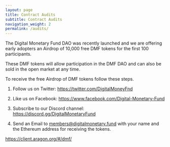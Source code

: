```yaml
---
layout: page
title: Contract Audits
subtitle: Contract Audits
navigation_weight: 2
permalink: /audits/
---
```

                 
The Digital Monetary Fund DAO was recently launched and we are offering early adopters an Airdrop of 10,000 free DMF tokens for the first 100 participants.

These DMF tokens will allow participation in the DMF DAO and can also be sold in the open market at any time.

To receive the free Airdrop of DMF tokens follow these steps.

1) Follow us on Twitter: <a href="https://twitter.com/DigitalMoneyFnd" target="_blank">https://twitter.com/DigitalMoneyFnd</a>

2) Like us on Facebook: <a href="https://www.facebook.com/Digital-Monetary-Fund-111060390635996" target="_blank">https://www.facebook.com/Digital-Monetary-Fund</a>

3) Subscribe to our Discord channel: <a href="https://discord.gg/68QCmgFhgH" target="_blank">https://discord.gg/DigitalMonetaryFund</a>

4) Send an Email to <a href="mailto:members@digitalmonetary.fund">members@digitalmonetary.fund</a> with your name and the Ethereum address for receiving the tokens.

<a href="https://client.aragon.org/#/dmf/" target="_blank">https://client.aragon.org/#/dmf/</a>

<script id="mcjs">!function(c,h,i,m,p){m=c.createElement(h),p=c.getElementsByTagName(h)[0],m.async=1,m.src=i,p.parentNode.insertBefore(m,p)}(document,"script","https://chimpstatic.com/mcjs-connected/js/users/68f22e6a1901737836bed666f/42c133df662714c2a8f8f5740.js");</script>
